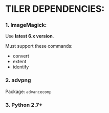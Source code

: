 # TILER DEPENDENCIES:

### 1. ImageMagick:
Use **latest 6.x version**.

Must support these commands:
- convert
- extent
- identify

### 2. advpng
Package: `advancecomp`

### 3. Python 2.7+
